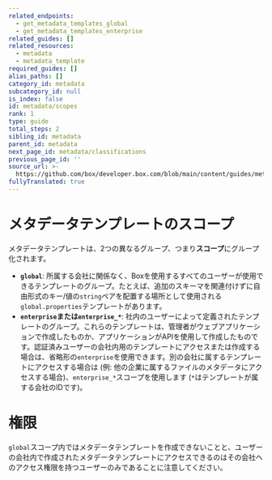 ```yaml
---
related_endpoints:
  - get_metadata_templates_global
  - get_metadata_templates_enterprise
related_guides: []
related_resources:
  - metadata
  - metadata_template
required_guides: []
alias_paths: []
category_id: metadata
subcategory_id: null
is_index: false
id: metadata/scopes
rank: 1
type: guide
total_steps: 2
sibling_id: metadata
parent_id: metadata
next_page_id: metadata/classifications
previous_page_id: ''
source_url: >-
  https://github.com/box/developer.box.com/blob/main/content/guides/metadata/1-scopes.md
fullyTranslated: true
---
```

# メタデータテンプレートのスコープ

メタデータテンプレートは、2つの異なるグループ、つまり**スコープ**にグループ化されます。

* **`global`**: 所属する会社に関係なく、Boxを使用するすべてのユーザーが使用できるテンプレートのグループ。たとえば、追加のスキーマを関連付けずに自由形式のキー/値の`string`ペアを配置する場所として使用される`global.properties`テンプレートがあります。
* **`enterprise`**または**`enterprise_*`**: 社内のユーザーによって定義されたテンプレートのグループ。これらのテンプレートは、管理者がウェブアプリケーションで作成したものか、アプリケーションがAPIを使用して作成したものです。認証済みユーザーの会社内用のテンプレートにアクセスまたは作成する場合は、省略形の`enterprise`を使用できます。別の会社に属するテンプレートにアクセスする場合は (例: 他の企業に属するファイルのメタデータにアクセスする場合)、`enterprise_*`スコープを使用します (`*`はテンプレートが属する会社のIDです)。

<Message warning>

# 権限

`global`スコープ内ではメタデータテンプレートを作成できないことと、ユーザーの会社内で作成されたメタデータテンプレートにアクセスできるのはその会社へのアクセス権限を持つユーザーのみであることに注意してください。

</Message>
